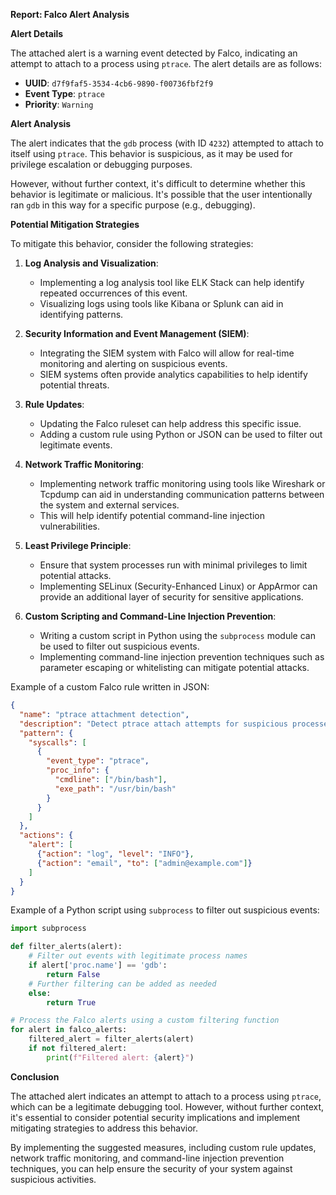 **Report: Falco Alert Analysis**

**Alert Details**

The attached alert is a warning event detected by Falco, indicating an attempt to attach to a process using `ptrace`. The alert details are as follows:

*   **UUID**: `d7f9faf5-3534-4cb6-9890-f00736fbf2f9`
*   **Event Type**: `ptrace`
*   **Priority**: `Warning`

**Alert Analysis**

The alert indicates that the `gdb` process (with ID `4232`) attempted to attach to itself using `ptrace`. This behavior is suspicious, as it may be used for privilege escalation or debugging purposes.

However, without further context, it's difficult to determine whether this behavior is legitimate or malicious. It's possible that the user intentionally ran `gdb` in this way for a specific purpose (e.g., debugging).

**Potential Mitigation Strategies**

To mitigate this behavior, consider the following strategies:

1.  **Log Analysis and Visualization**:
    *   Implementing a log analysis tool like ELK Stack can help identify repeated occurrences of this event.
    *   Visualizing logs using tools like Kibana or Splunk can aid in identifying patterns.

2.  **Security Information and Event Management (SIEM)**:
    *   Integrating the SIEM system with Falco will allow for real-time monitoring and alerting on suspicious events.
    *   SIEM systems often provide analytics capabilities to help identify potential threats.

3.  **Rule Updates**:
    *   Updating the Falco ruleset can help address this specific issue.
    *   Adding a custom rule using Python or JSON can be used to filter out legitimate events.

4.  **Network Traffic Monitoring**:
    *   Implementing network traffic monitoring using tools like Wireshark or Tcpdump can aid in understanding communication patterns between the system and external services.
    *   This will help identify potential command-line injection vulnerabilities.

5.  **Least Privilege Principle**:
    *   Ensure that system processes run with minimal privileges to limit potential attacks.
    *   Implementing SELinux (Security-Enhanced Linux) or AppArmor can provide an additional layer of security for sensitive applications.

6.  **Custom Scripting and Command-Line Injection Prevention**:
    *   Writing a custom script in Python using the `subprocess` module can be used to filter out suspicious events.
    *   Implementing command-line injection prevention techniques such as parameter escaping or whitelisting can mitigate potential attacks.

Example of a custom Falco rule written in JSON:

```json
{
  "name": "ptrace attachment detection",
  "description": "Detect ptrace attach attempts for suspicious processes.",
  "pattern": {
    "syscalls": [
      {
        "event_type": "ptrace",
        "proc_info": {
          "cmdline": ["/bin/bash"],
          "exe_path": "/usr/bin/bash"
        }
      }
    ]
  },
  "actions": {
    "alert": [
      {"action": "log", "level": "INFO"},
      {"action": "email", "to": ["admin@example.com"]}
    ]
  }
}
```

Example of a Python script using `subprocess` to filter out suspicious events:

```python
import subprocess

def filter_alerts(alert):
    # Filter out events with legitimate process names
    if alert['proc.name'] == 'gdb':
        return False
    # Further filtering can be added as needed
    else:
        return True

# Process the Falco alerts using a custom filtering function
for alert in falco_alerts:
    filtered_alert = filter_alerts(alert)
    if not filtered_alert:
        print(f"Filtered alert: {alert}")
```

**Conclusion**

The attached alert indicates an attempt to attach to a process using `ptrace`, which can be a legitimate debugging tool. However, without further context, it's essential to consider potential security implications and implement mitigating strategies to address this behavior.

By implementing the suggested measures, including custom rule updates, network traffic monitoring, and command-line injection prevention techniques, you can help ensure the security of your system against suspicious activities.